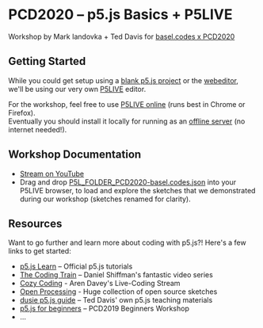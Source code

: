 # PCD2020 – p5.js Basics + P5LIVE
Workshop by Mark Iandovka + Ted Davis for [basel.codes x PCD2020](https://basel.codes/2020)

## Getting Started
While you could get setup using a [blank p5.js project](https://github.com/processing/p5.js/releases/latest) or the [webeditor](https://editor.p5js.org/),  
we'll be using our very own [P5LIVE](https://p5live.org) editor. 

For the workshop, feel free to use [P5LIVE online](https://p5live.org) (runs best in Chrome or Firefox).  
Eventually you should install it locally for running as an [offline server](https://github.com/ffd8/P5LIVE#offline-server) (no internet needed!).

## Workshop Documentation
- [Stream on YouTube](https://www.youtube.com/watch?v=0tX2PwCMgSo)
- Drag and drop [P5L_FOLDER\_PCD2020-basel.codes.json](P5L_FOLDER_PCD2020-basel.codes.json) into your P5LIVE browser, to load and explore the sketches that we demonstrated during our workshop (sketches renamed for clarity).

## Resources
Want to go further and learn more about coding with p5.js?! Here's a few links to get started:  

- [p5.js Learn](https://p5js.org/learn/) – Official p5.js tutorials
- [The Coding Train](https://thecodingtrain.com/beginners/p5js/) – Daniel Shiffman's fantastic video series  
- [Cozy Coding](https://www.twitch.tv/cozycoding) - Aren Davey's Live-Coding Stream
- [Open Processing](https://www.openprocessing.org/) - Huge collection of open source sketches
- [dusie p5.js guide](http://dusie.ch/topics/p5js/) – Ted Davis' own p5.js teaching materials
- [p5.js for beginners](https://github.com/baselcodes/PCD2019/tree/master/Workshops/P5JS%20for%20Beginners) – PCD2019 Beginners Workshop
- ... 